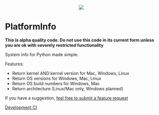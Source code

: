 <span> <p align="center"> <img src="https://platforminfo.github.io/img/docusaurus.png"><h1>PlatformInfo</h1></span>

**This is alpha quality code. Do not use this code in its current form unless you are ok with severely restricted functionality**

System info for Python made simple.


Features:

* Return kernel AND kernel version for Mac, Windows, Linux
* Return OS versions for Windows, Mac, Linux
* Return OS build numbers for Windows, Mac
* Return architecture (Linux/Mac only, Windows planned)

If you have a suggestion, [feel free to submit a feature request](https://github.com/platforminfo/platforminfo/issues)

</p>

[Development CI](https://app.circleci.com/pipelines/github/platforminfo/platforminfo?branch=development)
